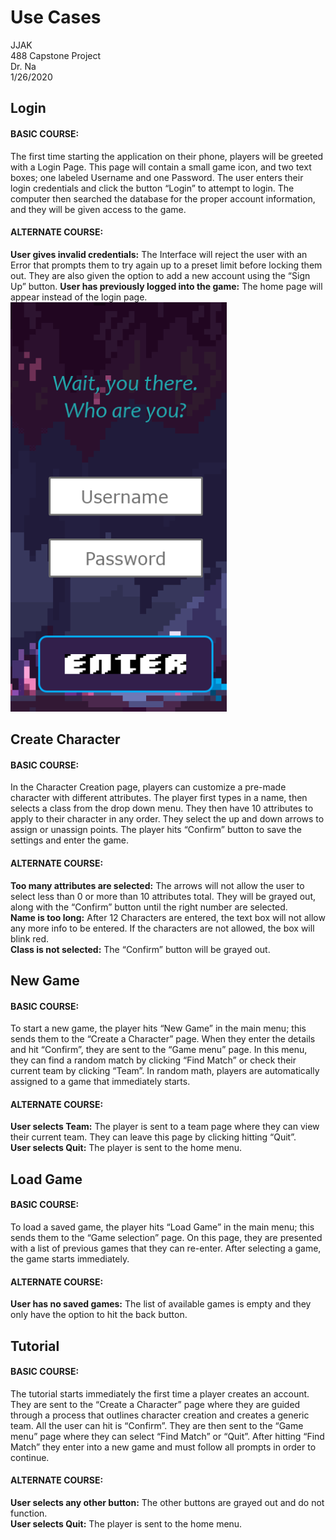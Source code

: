 # Use Cases

JJAK  
488 Capstone Project  
Dr. Na  
1/26/2020  

## Login  
#### BASIC COURSE:  
The first time starting the application on their phone, players will be greeted with a Login Page. This page will contain a small game icon, and two text boxes; one labeled Username and one Password. The user enters their login credentials and click the button “Login” to attempt to login. The computer then searched the database for the proper account information, and they will be given access to the game. 

#### ALTERNATE COURSE:  
**User gives invalid credentials:** The Interface will reject the user with an Error that prompts them to try again up to a preset limit before locking them out. They are also given the option to add a new account using the “Sign Up” button.
**User has previously logged into the game:** The home page will appear instead of the login page.  
![Login Page](/Deliverable%201/UseCaseImages/2020-02-11%20(2).png)

## Create Character  
#### BASIC COURSE:  
In the Character Creation page, players can customize a pre-made character with different attributes. The player first types in a name, then selects a class from the drop down menu. They then have 10 attributes to apply to their character in any order. They select the up and down arrows to assign or unassign points. The player hits “Confirm” button to save the settings and enter the game. 

#### ALTERNATE COURSE:  
**Too many attributes are selected:** The arrows will not allow the user to select less than 0 or more than 10 attributes total. They will be grayed out, along with the “Confirm” button until the right number are selected.   
**Name is too long:** After 12 Characters are entered, the text box will not allow any more info to be entered. If the characters are not allowed, the box will blink red.  
**Class is not selected:**  The “Confirm” button will be grayed out.


## New Game  
#### BASIC COURSE:  
To start a new game, the player hits “New Game” in the main menu; this sends them to the “Create a Character” page. When they enter the details and hit “Confirm”, they are sent to the “Game menu” page. In this menu, they can find a random match by clicking “Find Match” or check their current team by clicking “Team”. In random math, players are automatically assigned to a game that immediately starts.

#### ALTERNATE COURSE:  
**User selects Team:** The player is sent to a team page where they can view their current team. They can leave this page by clicking hitting “Quit”.  
**User selects Quit:** The player is sent to the home menu. 

## Load Game  
#### BASIC COURSE:  
To load a saved game, the player hits “Load Game” in the main menu; this sends them to the “Game selection” page. On this page, they are presented with a list of previous games that they can re-enter. After selecting a game, the game starts immediately.

#### ALTERNATE COURSE:  
**User has no saved games:** The list of available games is empty and they only have the option to hit the back button.

## Tutorial  
#### BASIC COURSE:  
The tutorial starts immediately the first time a player creates an account. They are sent to the “Create a Character” page where they are guided through a process that outlines character creation and creates a generic team. All the user can hit is “Confirm”. They are then sent to the “Game menu” page where they can select “Find Match” or “Quit”. After hitting “Find Match” they enter into a new game and must follow all prompts in order to continue.

#### ALTERNATE COURSE:  
**User selects any other button:** The other buttons are grayed out and do not function.  
**User selects Quit:** The player is sent to the home menu.
